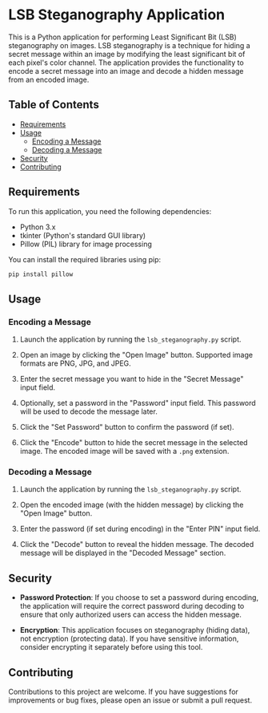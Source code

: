 # LSB Steganography Application

This is a Python application for performing Least Significant Bit (LSB) steganography on images. LSB steganography is a technique for hiding a secret message within an image by modifying the least significant bit of each pixel's color channel. The application provides the functionality to encode a secret message into an image and decode a hidden message from an encoded image.

## Table of Contents

- [Requirements](#requirements)
- [Usage](#usage)
  - [Encoding a Message](#encoding-a-message)
  - [Decoding a Message](#decoding-a-message)
- [Security](#security)
- [Contributing](#contributing)

## Requirements

To run this application, you need the following dependencies:

- Python 3.x
- tkinter (Python's standard GUI library)
- Pillow (PIL) library for image processing

You can install the required libraries using pip:

```bash
pip install pillow
```

## Usage

### Encoding a Message

1. Launch the application by running the `lsb_steganography.py` script.

2. Open an image by clicking the "Open Image" button. Supported image formats are PNG, JPG, and JPEG.

3. Enter the secret message you want to hide in the "Secret Message" input field.

4. Optionally, set a password in the "Password" input field. This password will be used to decode the message later.

5. Click the "Set Password" button to confirm the password (if set).

6. Click the "Encode" button to hide the secret message in the selected image. The encoded image will be saved with a `.png` extension.

### Decoding a Message

1. Launch the application by running the `lsb_steganography.py` script.

2. Open the encoded image (with the hidden message) by clicking the "Open Image" button.

3. Enter the password (if set during encoding) in the "Enter PIN" input field.

4. Click the "Decode" button to reveal the hidden message. The decoded message will be displayed in the "Decoded Message" section.

## Security

- **Password Protection**: If you choose to set a password during encoding, the application will require the correct password during decoding to ensure that only authorized users can access the hidden message.

- **Encryption**: This application focuses on steganography (hiding data), not encryption (protecting data). If you have sensitive information, consider encrypting it separately before using this tool.

## Contributing

Contributions to this project are welcome. If you have suggestions for improvements or bug fixes, please open an issue or submit a pull request.

